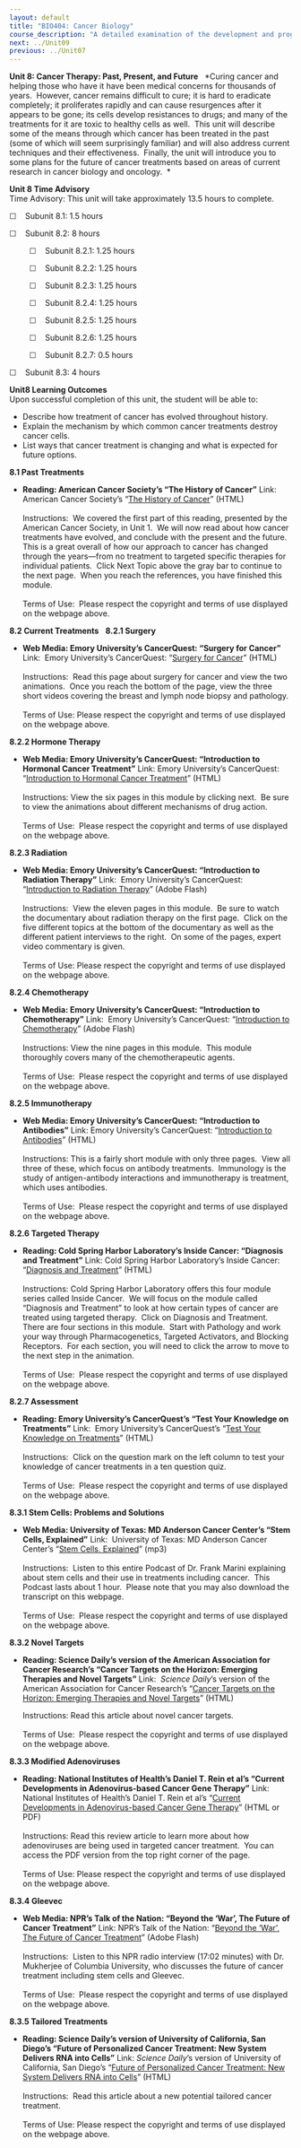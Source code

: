 ```yaml
---
layout: default
title: "BIO404: Cancer Biology"
course_description: "A detailed examination of the development and progression of cancer, including tumor suppressors and oncogenes and the cell cycle and its checkpoints, with special attention to the causes of cancer, including various carcinogens, risk assessment, the processes of cell death, cancer history, and treatment options."
next: ../Unit09
previous: ../Unit07
---
```

**Unit 8: Cancer Therapy: Past, Present, and Future** <span
id="8"></span> 
*Curing cancer and helping those who have it have been medical concerns
for thousands of years.  However, cancer remains difficult to cure; it
is hard to eradicate completely; it proliferates rapidly and can cause
resurgences after it appears to be gone; its cells develop resistances
to drugs; and many of the treatments for it are toxic to healthy cells
as well.  This unit will describe some of the means through which cancer
has been treated in the past (some of which will seem surprisingly
familiar) and will also address current techniques and their
effectiveness.  Finally, the unit will introduce you to some plans for
the future of cancer treatments based on areas of current research in
cancer biology and oncology.  *

**Unit 8 Time Advisory**  
Time Advisory: This unit will take approximately 13.5 hours to
complete.  
  
 ☐    Subunit 8.1: 1.5 hours  
  
 ☐    Subunit 8.2: 8 hours  
  
          ☐    Subunit 8.2.1: 1.25 hours  
  
          ☐    Subunit 8.2.2: 1.25 hours  
  
          ☐    Subunit 8.2.3: 1.25 hours  
  
          ☐    Subunit 8.2.4: 1.25 hours  
  
          ☐    Subunit 8.2.5: 1.25 hours  
  
          ☐    Subunit 8.2.6: 1.25 hours  
  
          ☐    Subunit 8.2.7: 0.5 hours  
  
 ☐    Subunit 8.3: 4 hours

**Unit8 Learning Outcomes**  
Upon successful completion of this unit, the student will be able to:
-   Describe how treatment of cancer has evolved throughout history.
-   Explain the mechanism by which common cancer treatments destroy
    cancer cells.
-   List ways that cancer treatment is changing and what is expected for
    future options.

**8.1 Past Treatments** <span id="8.1"></span> 
-   **Reading: American Cancer Society’s “The History of Cancer”**
    Link: American Cancer Society’s “[The History of
    Cancer](http://www.cancer.org/Cancer/CancerBasics/TheHistoryofCancer/the-history-of-cancer-cancer-treatment-surgery)”
    (HTML)  
        
     Instructions:  We covered the first part of this reading, presented
    by the American Cancer Society, in Unit 1.  We will now read about
    how cancer treatments have evolved, and conclude with the present
    and the future.  This is a great overall of how our approach to
    cancer has changed through the years—from no treatment to targeted
    specific therapies for individual patients.  Click Next Topic above
    the gray bar to continue to the next page.  When you reach the
    references, you have finished this module.  
        
     Terms of Use:  Please respect the copyright and terms of use
    displayed on the webpage above.

**8.2 Current Treatments** <span id="8.2"></span> 
**8.2.1 Surgery** <span id="8.2.1"></span> 
-   **Web Media: Emory University’s CancerQuest: “Surgery for Cancer”**
    Link:  Emory University’s CancerQuest: “[Surgery for
    Cancer](http://www.cancerquest.org/cancer-treatment-surgery)”
    (HTML)  
        
     Instructions:  Read this page about surgery for cancer and view the
    two animations.  Once you reach the bottom of the page, view the
    three short videos covering the breast and lymph node biopsy and
    pathology.  
        
     Terms of Use: Please respect the copyright and terms of use
    displayed on the webpage above.

**8.2.2 Hormone Therapy** <span id="8.2.2"></span> 
-   **Web Media: Emory University’s CancerQuest: “Introduction to
    Hormonal Cancer Treatment”**
    Link: Emory University’s CancerQuest: “[Introduction to Hormonal
    Cancer
    Treatment](http://www.cancerquest.org/hormonal-cancer-treatments)”
    (HTML)  
        
     Instructions: View the six pages in this module by clicking next. 
    Be sure to view the animations about different mechanisms of drug
    action.  
        
     Terms of Use:  Please respect the copyright and terms of use
    displayed on the webpage above.

**8.2.3 Radiation** <span id="8.2.3"></span> 
-   **Web Media: Emory University’s CancerQuest: “Introduction to
    Radiation Therapy”**
    Link:  Emory University’s CancerQuest: “[Introduction to Radiation
    Therapy](http://www.cancerquest.org/radiation-therapy-introduction)”
    (Adobe Flash)  
        
     Instructions:  View the eleven pages in this module.  Be sure to
    watch the documentary about radiation therapy on the first page. 
    Click on the five different topics at the bottom of the documentary
    as well as the different patient interviews to the right.  On some
    of the pages, expert video commentary is given.   
        
     Terms of Use: Please respect the copyright and terms of use
    displayed on the webpage above.

**8.2.4 Chemotherapy** <span id="8.2.4"></span> 
-   **Web Media: Emory University’s CancerQuest: “Introduction to
    Chemotherapy”**
    Link:  Emory University’s CancerQuest: “[Introduction to
    Chemotherapy](http://www.cancerquest.org/chemotherapy-introduction)”
    (Adobe Flash)  
        
     Instructions: View the nine pages in this module.  This module
    thoroughly covers many of the chemotherapeutic agents.   
        
     Terms of Use:  Please respect the copyright and terms of use
    displayed on the webpage above.

**8.2.5 Immunotherapy** <span id="8.2.5"></span> 
-   **Web Media: Emory University’s CancerQuest: “Introduction to
    Antibodies”**
    Link: Emory University’s CancerQuest: “[Introduction to
    Antibodies](http://www.cancerquest.org/introduction-antibody-treatments)”
    (HTML)  
        
     Instructions: This is a fairly short module with only three pages. 
    View all three of these, which focus on antibody treatments. 
    Immunology is the study of antigen-antibody interactions and
    immunotherapy is treatment, which uses antibodies.  
        
     Terms of Use:  Please respect the copyright and terms of use
    displayed on the webpage above.

**8.2.6 Targeted Therapy** <span id="8.2.6"></span> 
-   **Reading: Cold Spring Harbor Laboratory’s Inside Cancer: “Diagnosis
    and Treatment”**
    Link: Cold Spring Harbor Laboratory’s Inside Cancer: “[Diagnosis and
    Treatment](http://www.insidecancer.org/)” (HTML)  
        
     Instructions: Cold Spring Harbor Laboratory offers this four module
    series called Inside Cancer.  We will focus on the module called
    “Diagnosis and Treatment” to look at how certain types of cancer are
    treated using targeted therapy.  Click on Diagnosis and Treatment. 
    There are four sections in this module.  Start with Pathology and
    work your way through Pharmacogenetics, Targeted Activators, and
    Blocking Receptors.  For each section, you will need to click the
    arrow to move to the next step in the animation.  
        
     Terms of Use:  Please respect the copyright and terms of use
    displayed on the webpage above.

**8.2.7 Assessment** <span id="8.2.7"></span> 
-   **Reading: Emory University’s CancerQuest’s “Test Your Knowledge on
    Treatments”**
    Link:  Emory University’s CancerQuest’s “[Test Your Knowledge on
    Treatments](http://www.cancerquest.org/cancer-treatment-types)”
    (HTML)  
        
     Instructions:  Click on the question mark on the left column to
    test your knowledge of cancer treatments in a ten question quiz.  
        
     Terms of Use:  Please respect the copyright and terms of use
    displayed on the webpage above.

**8.3.1 Stem Cells: Problems and Solutions** <span id="8.3.1"></span> 
-   **Web Media: University of Texas: MD Anderson Cancer Center’s “Stem
    Cells, Explained”**
    Link:  University of Texas: MD Anderson Cancer Center’s “[Stem
    Cells,
    Explained](http://www.mdanderson.org/publications/patient-power/episodes/2009/stem-cells-podcast.html)”
    (mp3)  
        
     Instructions:  Listen to this entire Podcast of Dr. Frank Marini
    explaining about stem cells and their use in treatments including
    cancer.  This Podcast lasts about 1 hour.  Please note that you may
    also download the transcript on this webpage.  
        
     Terms of Use:  Please respect the copyright and terms of use
    displayed on the webpage above.

**8.3.2 Novel Targets** <span id="8.3.2"></span> 
-   **Reading: Science Daily’s version of the American Association for
    Cancer Research’s “Cancer Targets on the Horizon: Emerging Therapies
    and Novel Targets”**
    Link:  *Science Daily*’s version of the American Association for
    Cancer Research’s “[Cancer Targets on the Horizon: Emerging
    Therapies and Novel
    Targets](http://www.sciencedaily.com/releases/2007/10/071025125141.htm)”
    (HTML)  
      
     Instructions: Read this article about novel cancer targets.  
        
     Terms of Use:  Please respect the copyright and terms of use
    displayed on the webpage above.

**8.3.3 Modified Adenoviruses** <span id="8.3.3"></span> 
-   **Reading: National Institutes of Health’s Daniel T. Rein et al’s
    “Current Developments in Adenovirus-based Cancer Gene Therapy”**
    Link: National Institutes of Health’s Daniel T. Rein et al’s
    “[Current Developments in Adenovirus-based Cancer Gene
    Therapy](http://www.ncbi.nlm.nih.gov/pmc/articles/PMC1781528/)”
    (HTML or PDF)  
        
     Instructions: Read this review article to learn more about how
    adenoviruses are being used in targeted cancer treatment.  You can
    access the PDF version from the top right corner of the page.  
        
     Terms of Use: Please respect the copyright and terms of use
    displayed on the webpage above.

**8.3.4 Gleevec** <span id="8.3.4"></span> 
-   **Web Media: NPR’s Talk of the Nation: “Beyond the ‘War’, The Future
    of Cancer Treatment”**
    Link: NPR’s Talk of the Nation: “[Beyond the ‘War’, The Future of
    Cancer
    Treatment](http://www.npr.org/2011/04/01/135042052/beyond-the-war-the-future-of-cancer-treatment)”
    (Adobe Flash)  
        
     Instructions:  Listen to this NPR radio interview (17:02 minutes)
    with Dr. Mukherjee of Columbia University, who discusses the future
    of cancer treatment including stem cells and Gleevec.  
        
     Terms of Use:  Please respect the copyright and terms of use
    displayed on the webpage above.

**8.3.5 Tailored Treatments** <span id="8.3.5"></span> 
-   **Reading: Science Daily’s version of University of California, San
    Diego’s “Future of Personalized Cancer Treatment: New System
    Delivers RNA into Cells”**
    Link: *Science* *Daily*’s version of University of California, San
    Diego’s “[Future of Personalized Cancer Treatment: New System
    Delivers RNA into
    Cells](http://www.sciencedaily.com/releases/2009/05/090517081157.htm)”
    (HTML)  
        
     Instructions:  Read this article about a new potential tailored
    cancer treatment.  
        
     Terms of Use: Please respect the copyright and terms of use
    displayed on the webpage above.


